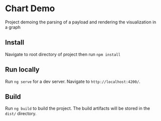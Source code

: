# Chart Demo

Project demoing the parsing of a payload and rendering the visualization in a graph

## Install

Navigate to root directory of project then run `npm install`

## Run locally

Run `ng serve` for a dev server. Navigate to `http://localhost:4200/`.

## Build

Run `ng build` to build the project. The build artifacts will be stored in the `dist/` directory.